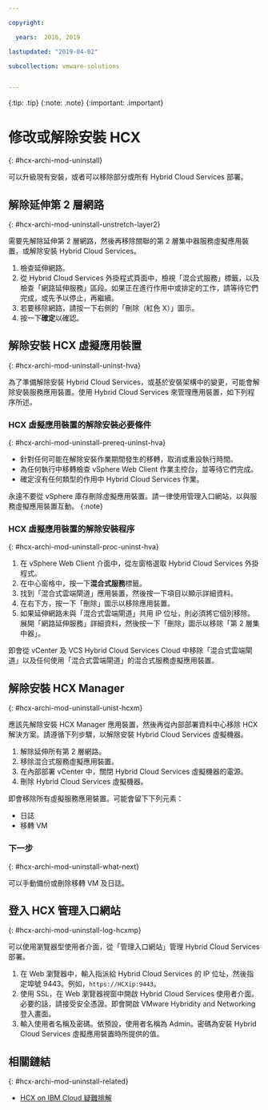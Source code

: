 ```yaml
---

copyright:

  years:  2016, 2019

lastupdated: "2019-04-02"

subcollection: vmware-solutions


---
```


{:tip: .tip}
{:note: .note}
{:important: .important}

# 修改或解除安裝 HCX
{: #hcx-archi-mod-uninstall}

可以升級現有安裝，或者可以移除部分或所有 Hybrid Cloud Services 部署。

##  解除延伸第 2 層網路
{: #hcx-archi-mod-uninstall-unstretch-layer2}

需要先解除延伸第 2 層網路，然後再移除關聯的第 2 層集中器服務虛擬應用裝置，或解除安裝 Hybrid Cloud Services。

1. 檢查延伸網路。
2. 從 Hybrid Cloud Services 外掛程式頁面中，檢視「混合式服務」標籤，以及檢查「網路延伸服務」區段。如果正在進行作用中或排定的工作，請等待它們完成，或先予以停止，再繼續。
3. 若要移除網路，請按一下右側的「刪除（紅色 X）」圖示。
4. 按一下**確定**以確認。

## 解除安裝 HCX 虛擬應用裝置
{: #hcx-archi-mod-uninstall-uninst-hva}

為了準備解除安裝 Hybrid Cloud Services，或基於安裝架構中的變更，可能會解除安裝服務應用裝置。使用 Hybrid Cloud Services 來管理應用裝置，如下列程序所述。

### HCX 虛擬應用裝置的解除安裝必要條件
{: #hcx-archi-mod-uninstall-prereq-uninst-hva}

* 針對任何可能在解除安裝作業期間發生的移轉，取消或重設執行時間。
* 為任何執行中移轉檢查 vSphere Web Client 作業主控台，並等待它們完成。
* 確定沒有任何類型的作用中 Hybrid Cloud Services 作業。

永遠不要從 vSphere 庫存刪除虛擬應用裝置。請一律使用管理入口網站，以與服務虛擬應用裝置互動。
{:note}

### HCX 虛擬應用裝置的解除安裝程序
{: #hcx-archi-mod-uninstall-proc-uninst-hva}

1. 在 vSphere Web Client 介面中，從左窗格選取 Hybrid Cloud Services 外掛程式。
2. 在中心窗格中，按一下**混合式服務**標籤。
3. 找到「混合式雲端閘道」應用裝置，然後按一下項目以顯示詳細資料。
4. 在右下方，按一下「刪除」圖示以移除應用裝置。
5. 如果延伸網路未與「混合式雲端閘道」共用 IP 位址，則必須將它個別移除。展開「網路延伸服務」詳細資料，然後按一下「刪除」圖示以移除「第 2 層集中器」。

即會從 vCenter 及 VCS Hybrid Cloud Services Cloud 中移除「混合式雲端閘道」以及任何使用「混合式雲端閘道」的混合式服務虛擬應用裝置。

## 解除安裝 HCX Manager
{: #hcx-archi-mod-uninstall-unist-hcxm}

應該先解除安裝 HCX Manager 應用裝置，然後再從內部部署資料中心移除 HCX 解決方案。請遵循下列步驟，以解除安裝 Hybrid Cloud Services 虛擬機器。

1. 解除延伸所有第 2 層網路。
2. 移除混合式服務虛擬應用裝置。
3. 在內部部署 vCenter 中，關閉 Hybrid Cloud Services 虛擬機器的電源。
4. 刪除 Hybrid Cloud Services 虛擬機器。

即會移除所有虛擬服務應用裝置。可能會留下下列元素：
* 日誌
* 移轉 VM

### 下一步
{: #hcx-archi-mod-uninstall-what-next}

可以手動備份或刪除移轉 VM 及日誌。

## 登入 HCX 管理入口網站
{: #hcx-archi-mod-uninstall-log-hcxmp}

可以使用瀏覽器型使用者介面，從「管理入口網站」管理 Hybrid Cloud Services 部署。

1. 在 Web 瀏覽器中，輸入指派給 Hybrid Cloud Services 的 IP 位址，然後指定埠號 9443。例如，`https://HCXip:9443`。
2. 使用 SSL，在 Web 瀏覽器視窗中開啟 Hybrid Cloud Services 使用者介面。必要的話，請接受安全憑證。即會開啟 VMware Hybridity and Networking 登入畫面。
3. 輸入使用者名稱及密碼。依預設，使用者名稱為 Admin。密碼為安裝 Hybrid Cloud Services 虛擬應用裝置時所提供的值。

## 相關鏈結
{: #hcx-archi-mod-uninstall-related}

* [HCX on IBM Cloud 疑難排解](/docs/services/vmwaresolutions/archiref/hcx-archi?topic=vmware-solutions-hcx-archi-trbl)
